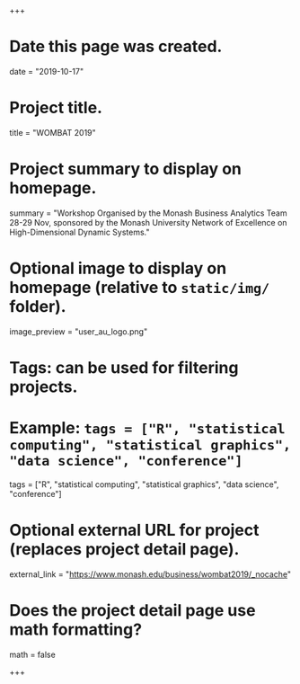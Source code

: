 +++
# Date this page was created.
date = "2019-10-17"

# Project title.
title = "WOMBAT 2019"

# Project summary to display on homepage.
summary = "Workshop Organised by the Monash Business Analytics Team
28-29 Nov, sponsored by the Monash University Network of Excellence on High-Dimensional Dynamic Systems."

# Optional image to display on homepage (relative to `static/img/` folder).
image_preview = "user_au_logo.png"

# Tags: can be used for filtering projects.
# Example: `tags = ["R", "statistical computing", "statistical graphics", "data science", "conference"]`
tags = ["R", "statistical computing", "statistical graphics", "data science", "conference"]

# Optional external URL for project (replaces project detail page).
external_link = "https://www.monash.edu/business/wombat2019/_nocache"

# Does the project detail page use math formatting?
math = false

+++

